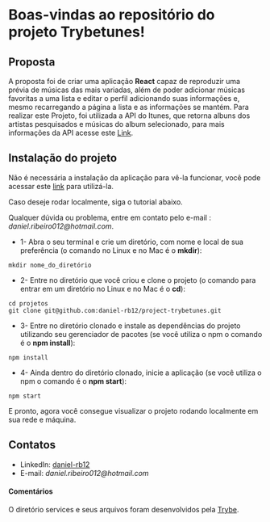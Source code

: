 # Boas-vindas ao repositório do projeto Trybetunes!

## Proposta

A proposta foi de criar uma aplicação **React** capaz de reproduzir uma prévia de músicas das mais variadas,
além de poder adicionar músicas favoritas a uma lista e editar o perfil adicionando suas informações e, mesmo recarregando a página a lista e as informações se mantém.
Para realizar este Projeto, foi utilizada a API do Itunes, que retorna albuns dos artistas pesquisados 
e músicas do album selecionado, para mais informações da API acesse este [Link](https://performance-partners.apple.com/search-api).

## Instalação do projeto

Não é necessária a instalação da aplicação para vê-la funcionar, você pode acessar este [link](https://daniel-rb12.github.io/project-trybetunes/#/) para utilizá-la.

Caso deseje rodar localmente, siga o tutorial abaixo.

Qualquer dúvida ou problema, entre em contato pelo e-mail : _daniel.ribeiro012@hotmail.com_.
* 1- Abra o seu terminal e crie um diretório, com nome e local de sua preferência (o comando no Linux e no Mac é o **mkdir**):
```
mkdir nome_do_diretório
```

* 2- Entre no diretório que você criou e clone o projeto (o comando para entrar em um diretório no Linux e no Mac é o **cd**):
```
cd projetos
git clone git@github.com:daniel-rb12/project-trybetunes.git
```

* 3- Entre no diretório clonado e instale as dependências do projeto utilizando seu gerenciador de pacotes
(se você utiliza o npm o comando é o **npm install**):
```
npm install
```

* 4- Ainda dentro do diretório clonado, inicie a aplicação (se você utiliza o npm o comando é o **npm start**):
```
npm start
```

E pronto, agora você consegue visualizar o projeto rodando localmente em sua rede e máquina.

## Contatos
* LinkedIn: [daniel-rb12](https://www.linkedin.com/in/daniel-rb12/)
* E-mail: _daniel.ribeiro012@hotmail.com_


#### Comentários
O diretório services e seus arquivos foram desenvolvidos pela [Trybe](https://github.com/tryber).
